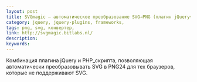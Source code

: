 ```yaml
---
layout: post
title: SVGmagic — автоматическое преобразование SVG→PNG (плагин jQuery+PHP)
category: jquery, jquery-plugins, frameworks, 
tags: png, svg, конвертер, 
link: http://svgmagic.bitlabs.nl/
description: 
keywords: 
---
```


<p>Комбинация плагина jQuery и PHP_скрипта, позволяющая автоматически преобразовывать SVG в PNG24 для тех браузеров, которые не поддерживают SVG.</p>
